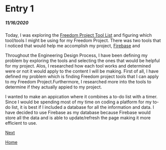 # Entry 1
##### 11/16/2020

Today, I was exploring the [Freedom Project Tool List](https://docs.google.com/document/d/1oJFrErlAZvB-0V923QGOm4X3CwiceJsKot2R6Jz8Mdc/edit) and figuring which tool/tools I might be using for my Freedom Project. There was two tools that I noticed that would help me accomplish my project, [Firebase](https://firebase.google.com) and

Throughout the Engineering Design Process, I have been defining my problem by exploring the tools and selecting the ones that would be helpful for my project. Alos, I researched how each tool works and determined were or not it would apply to the content I will be making. First of all, I have defined my problem which is finding Freedom project tools that I can apply to my Freedom Project.Furthermore, I researched more into the tools to determine if they actually appied to my project.

I wanted to make an appication where it combines a to-do list with a timer. Since I would be spending most of my time on coding a platform for my to-do list, it is best if I included a database for all the information and data. I have decided to use Firebase as my database because Firebase would store all the data and is able to update/refresh the page making it more efficient to use. 

[Next](entry02.md)

[Home](../README.md)
